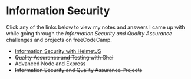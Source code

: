 # Information Security

Click any of the links below to view my notes and answers I came up with while going through the *Information Security and Quality Assurance* challenges and projects on freeCodeCamp.

- [Information Security with HelmetJS](./1.%20Information%20Security%20with%20HelmetJS.md#information-security-with-helmetjs)
- ~~Quality Assurance and Testing with Chai~~
- ~~Advanced Node and Express~~
- ~~Information Security and Quality Assurance Projects~~
